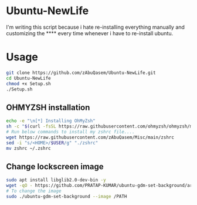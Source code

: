 # Ubuntu-NewLife
I'm writing this script because i hate re-installing everything manually and customizing the **** every time whenever i have to re-install ubuntu.

# Usage
```bash
git clone https://github.com/zAbuQasem/Ubuntu-NewLife.git
cd Ubuntu-NewLife
chmod +x Setup.sh
./Setup.sh
```
## OHMYZSH installation
 ```bash
echo -e "\n[*] Installing OhMyZsh"
sh -c "$(curl -fsSL https://raw.githubusercontent.com/ohmyzsh/ohmyzsh/master/tools/install.sh)"
# Run below commands to install my zshrc file....
wget https://raw.githubusercontent.com/zAbuQasem/Misc/main/zshrc
sed -i "s/<HOME>/$USER/g" "./zshrc"
mv zshrc ~/.zshrc
```
## Change lockscreen image
```bash
sudo apt install libglib2.0-dev-bin -y
wget -qO - https://github.com/PRATAP-KUMAR/ubuntu-gdm-set-background/archive/main.tar.gz | tar zx --strip-components=1 ubuntu-gdm-set-background-main/ubuntu-gdm-set-background
# To change the image
sudo ./ubuntu-gdm-set-background --image /PATH
```
